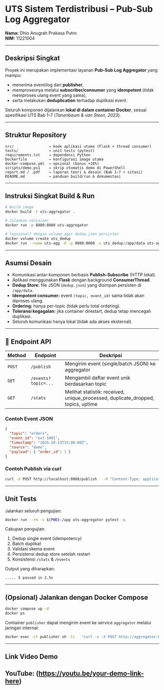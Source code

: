 # UTS Sistem Terdistribusi – Pub-Sub Log Aggregator  
**Nama:** Dhio Anugrah Prakasa Putro  
**NIM:** 11221004  

---

## Deskripsi Singkat
Proyek ini merupakan implementasi layanan **Pub-Sub Log Aggregator** yang mampu:
- menerima event/log dari **publisher**,  
- memprosesnya melalui **subscriber/consumer** yang **idempotent** (tidak memproses ulang event yang sama),  
- serta melakukan **deduplication** terhadap duplikasi event.

Seluruh komponen dijalankan **lokal di dalam container Docker**, sesuai spesifikasi UTS Bab 1–7 (*Tanenbaum & van Steen, 2023*).

---

## Struktur Repository
```
src/                → kode aplikasi utama (Flask + thread consumer)
tests/              → unit tests (pytest)
requirements.txt    → dependensi Python
Dockerfile          → konfigurasi image utama
docker-compose.yml  → opsional (bonus +10%)
scripts/demo.ps1    → skrip otomatis demo di PowerShell
report.md / .pdf    → laporan teori & desain (Bab 1–7 + sitasi)
README.md           → panduan build/run & dokumentasi
```

---

##  Instruksi Singkat Build & Run
```bash
# Build image
docker build -t uts-aggregator .

# Jalankan container
docker run -p 8080:8080 uts-aggregator

# (opsional) dengan volume agar dedup.json persisten
docker volume create uts_dedup
docker run --name uts-agg -d -p 8080:8080 -v uts_dedup:/app/data uts-aggregator


```

---

##  Asumsi Desain
- Komunikasi antar-komponen berbasis **Publish-Subscribe** (HTTP lokal).  
- Aplikasi menggunakan **Flask** dengan background **ConsumerThread**.  
- **Dedup Store:** file JSON (`dedup.json`) yang disimpan persisten di `/app/data`.  
- **Idempotent consumer:** event `(topic, event_id)` sama tidak akan diproses ulang.  
- **Ordering:** hanya per-topic (tidak perlu total ordering).  
- **Toleransi kegagalan:** jika container direstart, dedup tetap mencegah duplikasi.  
- Seluruh komunikasi hanya lokal (tidak ada akses eksternal).  

---

## 📡 Endpoint API

| Method | Endpoint | Deskripsi |
|--------|-----------|-----------|
| `POST` | `/publish` | Mengirim event (single/batch JSON) ke aggregator |
| `GET`  | `/events?topic=...` | Mengambil daftar event unik berdasarkan topic |
| `GET`  | `/stats` | Melihat statistik: received, unique_processed, duplicate_dropped, topics, uptime |

### Contoh Event JSON
```json
{
  "topic": "orders",
  "event_id": "evt-1001",
  "timestamp": "2025-10-23T15:00:00Z",
  "source": "demo",
  "payload": { "order_id": 1 }
}
```

### Contoh Publish via curl
```bash
curl -X POST http://localhost:8080/publish   -H "Content-Type: application/json"   -d '{"topic":"orders","event_id":"evt-1001","timestamp":"2025-10-23T15:00:00Z","source":"demo","payload":{"order_id":1}}'
```

---

## Unit Tests
Jalankan seluruh pengujian:
```bash
docker run --rm -v ${PWD}:/app uts-aggregator pytest -q
```

Cakupan pengujian:
1. Dedup single event (idempotency)
2. Batch duplikat
3. Validasi skema event
4. Persistensi dedup store setelah restart
5. Konsistensi `/stats` & `/events`

Output yang diharapkan:
```
..... 5 passed in 2.5s
```

---

## (Opsional) Jalankan dengan Docker Compose
```bash
docker compose up -d
docker ps
```
Container `publisher` dapat mengirim event ke service `aggregator` melalui jaringan internal:
```bash
docker exec -it publisher sh -lc   "curl -s -X POST http://aggregator:8080/publish   -H 'Content-Type: application/json'   -d '{\"topic\":\"orders\",\"event_id\":\"evt-5001\",\"timestamp\":\"2025-10-23T15:00:00Z\",\"source\":\"pub\",\"payload\":{\"x\":1}}'"
```

---

## Link Video Demo
**YouTube:** (https://youtu.be/your-demo-link-here)
---

